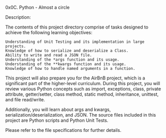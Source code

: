 0x0C. Python - Almost a circle

Description:

The contents of this project directory comprise of tasks designed to achieve the following learning objectives:

    Understanding of Unit Testing and its implementation in large projects.
    Knowledge of how to serialize and deserialize a Class.
    Ability to write and read a JSON file.
    Understanding of the *args function and its usage.
    Understanding of the **kwargs function and its usage.
    Knowledge of how to handle named arguments in a function.

This project will also prepare you for the AirBnB project, which is a significant part of the higher-level curriculum. During this project, you will review various Python concepts such as import, exceptions, class, private attribute, getter/setter, class method, static method, inheritance, unittest, and file read/write.

Additionally, you will learn about args and kwargs, serialization/deserialization, and JSON. The source files included in this project are Python scripts and Python Unit Tests.

Please refer to the file specifications for further details.
